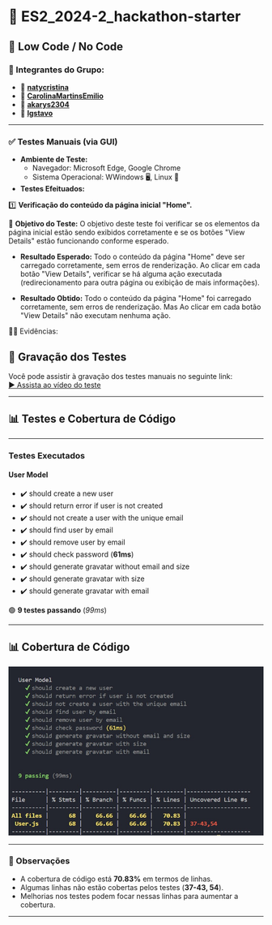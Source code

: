 # 📌 ES2_2024-2_hackathon-starter

## 🚀 Low Code / No Code

### 👥 Integrantes do Grupo:
- 👩 **[natycristina](https://github.com/natycristina)**
- 👩 **[CarolinaMartinsEmilio](https://github.com/CarolinaMartinsEmilio)**
- 👩 **[akarys2304](https://github.com/akarys2304)**
- 🧑 **[lgstavo](https://github.com/lgstavo)**

---
### ✅ Testes Manuais (via GUI) 
* **Ambiente de Teste:**
  - Navegador: Microsoft Edge, Google Chrome
  - Sistema Operacional: WWindows 🖥️, Linux 🐧
* **Testes Efeituados:**

1️⃣  **Verificação do conteúdo da página inicial "Home".**

🎯 **Objetivo do Teste:** O objetivo deste teste foi verificar se os elementos da página inicial estão sendo exibidos corretamente e se os botões "View Details" estão funcionando conforme esperado.

 - **Resultado Esperado:** Todo o conteúdo da página "Home" deve ser carregado corretamente, sem erros de renderização. Ao clicar em cada botão "View Details", verificar se há alguma ação executada (redirecionamento para outra página ou exibição de mais informações).
   
- **Resultado Obtido:** Todo o conteúdo da página "Home" foi carregado corretamente, sem erros de renderização. Mas Ao clicar em cada botão "View Details"  não executam nenhuma ação.

🕵️‍♀️ Evidências: 
## 🎥 Gravação dos Testes

Você pode assistir à gravação dos testes manuais no seguinte link:  
[▶ Assista ao vídeo do teste](https://drive.google.com/file/d/1dxL3CWXwsZFLUBJDu8bRB0TnnHa3Pwrq/view?usp=drive_link)

---
## 📊 Testes e Cobertura de Código
---
###  Testes Executados

#### **User Model**
- ✔️ should create a new user  
- ✔️ should return error if user is not created  
- ✔️ should not create a user with the unique email  
- ✔️ should find user by email  
- ✔️ should remove user by email  
- ✔️ should check password (**61ms**)  
- ✔️ should generate gravatar without email and size  
- ✔️ should generate gravatar with size  
- ✔️ should generate gravatar with email  

🟢 **9 testes passando** (*99ms*)  

---

## 📊 Cobertura de Código

![Relatório de Cobertura](images/coverage-report.jpeg)

---

### 📌 Observações
- A cobertura de código está **70.83%** em termos de linhas.
- Algumas linhas não estão cobertas pelos testes (**37-43, 54**).
- Melhorias nos testes podem focar nessas linhas para aumentar a cobertura.

---
